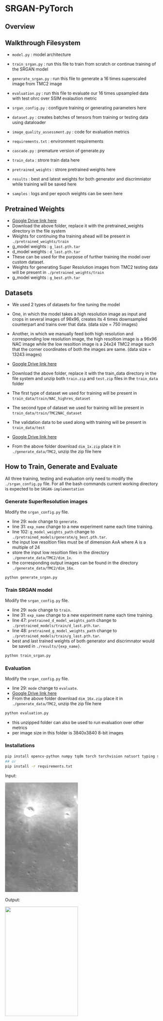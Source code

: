 # SRGAN-PyTorch

## Overview

## Walkthrough Filesystem

- `model.py` : model architecture
- `train_srgan.py` : run this file to train from scratch or continue training of the SRGAN model
- `generate_srgan.py` : run this file to generate a 16 times superscaled image from TMC2 image
- `evaluation.py` : run this file to evaluate our 16 times upsampled data with test ohrc over SSIM evalaution metric
- `srgan_config.py` : configure training or generating parameters here
- `dataset.py` : creates batches of tensors from training or testing data using dataloader
- `image_quality_assessment.py` : code for evaluation metrics
- `requirements.txt` : environment requirements
- `cascade.py` : premature version of generate.py

- `train_data` : strore train data here
- `pretrained_weights` : strore pretrained weights here
- `results` : best and latest weights for both generator and discrimniator while training will be saved here
- `samples` : logs and per epoch weights can be seen here


## Pretrained Weights

- [Google Drive link here](https://drive.google.com/drive/folders/1n3-2heTW7SU7Sjh-86cEz6Hi0FJkA_jm?usp=share_link)
- Download the above folder, replace it with the pretrained_weights directory in the file system 
- Weights for continuing tha training ahead will be present in `./pretrained_weights/train`
- g_model weights : `g_last.pth.tar`
- d_model weights : `d_last.pth.tar`
- These can be used for the purpose of further training the model over custom dataset.
- Weights for generating Super Resolution images from TMC2 testing data will be present in `./pretrained_weights/train`
- g_model weights : `g_best.pth.tar`

## Datasets

- We used 2 types of datasets for fine tuning the model
- One, in which the model takes a high resolution image as input and crops in several images of 96x96, creates its 4 times downsampled counterpart and trains over that data. (data size = 750 images)
- Another, in which we manually feed both high resolution and corresponding low resolution image, the high resoltion image is a 96x96 NAC image while the low resoltion image is a 24x24 TMC2 image such that the corner coordinates of both the images are same. (data size = 13243 images)

- [Google Drive link here](https://drive.google.com/drive/folders/1HPzvEQHVjSSQeGu2WyX8IHNLsrY-HzBs?usp=share_link)
- Download the above folder, replace it with the train_data directory in the file system and unzip both `train.zip` and `test.zip` files in the `train_data` folder
- The first type of dataset we used for training will be present in `train_data/train/NAC_highres_dataset`
- The second type of dataset we used for training will be present in `train_data/train/TMC2NAC_dataset`
- The validation data to be used along with training will be present in `train_data/test`

- [Google Drive link here](https://drive.google.com/drive/folders/1Ac0Pirfl5W8RqUe_kEUx7c6mos3ueDcY?usp=share_link)
- From the above folder download `dim_1x.zip` place it in `./generate_data/TMC2`, unzip the zip file here

## How to Train, Generate and Evaluate

All three training, testing and evaluation only need to modify the `./srgan_config.py` file.
For all the bash commands current working directory is expected to be `SRGAN-implementation`

### Generate SuperResolution images

Modify the `srgan_config.py` file.

- line 29: `mode` change to `generate`.
- line 31: `exp_name` change to a new experiment name each time training.
- line 102: `g_model_weights_path` change to `./pretrained_models/generate/g_best.pth.tar`.
- the input low resoltion files must be of dimension AxA where A is a multiple of 24
- store the input low resoltion files in the directory `./generate_data/TMC2/dim_1x`.
- the corresponding output images can be found in the directory `./generate_data/TMC2/dim_16x`.

```bash
python generate_srgan.py
```

### Train SRGAN model

Modify the `srgan_config.py` file.

- line 29: `mode` change to `train`.
- line 31: `exp_name` change to a new experiment name each time training.
- line 47: `pretrained_d_model_weights_path` change to `./pretrained_models/train/d_last.pth.tar`.
- line 48: `pretrained_g_model_weights_path` change to `./pretrained_models/train/g_last.pth.tar`.
- best and last trained weights of both generator and discrimnator would be saved in `./results/{exp_name}`.

```bash
python train_srgan.py
```

### Evaluation

Modify the `srgan_config.py` file.

- line 29: `mode` change to `evaluate`.
- [Google Drive link here](https://drive.google.com/drive/folders/1Ac0Pirfl5W8RqUe_kEUx7c6mos3ueDcY?usp=share_link)
- From the above folder download `dim_16x.zip` place it in `./generate_data/TMC2`, unzip the zip file here

```bash
python evaluation.py
```

- this unzipped folder can also be used to run evaluation over other metrics
- per image size in this folder is 3840x3840 8-bit images


### Installations

```bash
pip install opencv-python numpy tqdm torch torchvision natsort typing scipy
## or
pip install -r requirements.txt
```

Input:

<span align="center"><img width="240" height="360" src="figure/input.png"/></span>

Output: 

<span align="center"><img width="240" height="360" src="figure/output.png"/></span>
